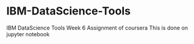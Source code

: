 # IBM-DataScience-Tools
IBM DataScience Tools Week 6 Assignment of coursera
This is done on jupyter notebook 
